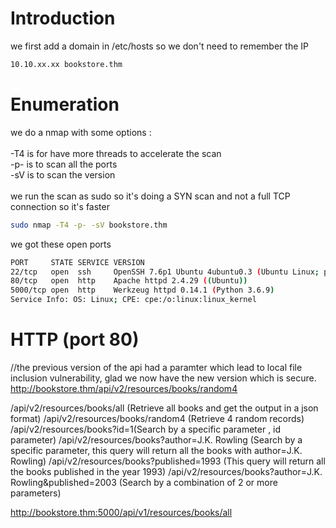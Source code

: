 # Introduction

we first add a domain in /etc/hosts so we don't need to remember the IP
```bash
10.10.xx.xx bookstore.thm
```

# Enumeration

we do a nmap with some options :\
\
-T4 is for have more threads to accelerate the scan\
-p- is to scan all the ports\
-sV is to scan the version\
\
we run the scan as sudo so it's doing a SYN scan and not a full TCP connection so it's faster

```bash
sudo nmap -T4 -p- -sV bookstore.thm
```

we got these open ports
```bash
PORT     STATE SERVICE VERSION
22/tcp   open  ssh     OpenSSH 7.6p1 Ubuntu 4ubuntu0.3 (Ubuntu Linux; protocol 2.0)
80/tcp   open  http    Apache httpd 2.4.29 ((Ubuntu))
5000/tcp open  http    Werkzeug httpd 0.14.1 (Python 3.6.9)
Service Info: OS: Linux; CPE: cpe:/o:linux:linux_kernel
```


# HTTP (port 80)
//the previous version of the api had a paramter which lead to local file inclusion vulnerability, glad we now have the new version which is secure.
http://bookstore.thm/api/v2/resources/books/random4


/api/v2/resources/books/all (Retrieve all books and get the output in a json format)
/api/v2/resources/books/random4 (Retrieve 4 random records)
/api/v2/resources/books?id=1(Search by a specific parameter , id parameter)
/api/v2/resources/books?author=J.K. Rowling (Search by a specific parameter, this query will return all the books with author=J.K. Rowling)
/api/v2/resources/books?published=1993 (This query will return all the books published in the year 1993)
/api/v2/resources/books?author=J.K. Rowling&published=2003 (Search by a combination of 2 or more parameters)



http://bookstore.thm:5000/api/v1/resources/books/all
